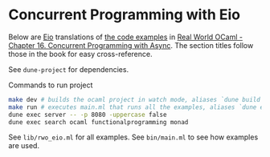 # Concurrent Programming with Eio

Below are [Eio](https://github.com/ocaml-multicore/eio) translations of [the code examples](https://github.com/realworldocaml/examples) in [Real World OCaml - Chapter 16. Concurrent Programming with Async](https://dev.realworldocaml.org/concurrent-programming.html). The section titles follow those in the book for easy cross-reference.

See `dune-project` for dependencies.

Commands to run project
```bash
make dev # builds the ocaml project in watch mode, aliases `dune build -w`
make run # executes main.ml that runs all the examples, aliases `dune exec main`
dune exec server -- -p 8080 -uppercase false
dune exec search ocaml functionalprogramming monad
```

See `lib/rwo_eio.ml` for all examples.
See `bin/main.ml` to see how examples are used.